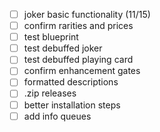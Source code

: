 -   [ ] joker basic functionality (11/15)
-   [ ] confirm rarities and prices
-   [ ] test blueprint
-   [ ] test debuffed joker
-   [ ] test debuffed playing card
-   [ ] confirm enhancement gates
-   [ ] formatted descriptions
-   [ ] .zip releases
-   [ ] better installation steps
-   [ ] add info queues
